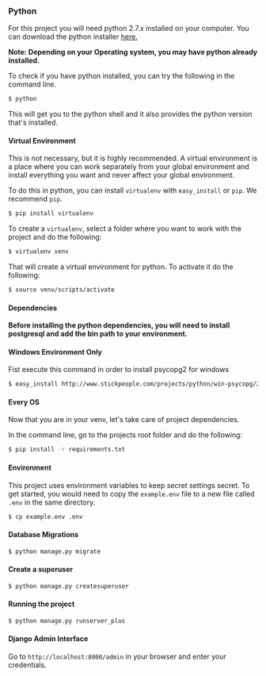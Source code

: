 ### Python

For this project you will need python 2.7.x installed on your computer.
You can download the python installer [here.](https://www.python.org/downloads/)

**Note: Depending on your Operating system, you may have python already installed.**

To check if you have python installed, you can try the following in the command line.

```bash
$ python
```

This will get you to the python shell and it also provides the python version that's installed.

#### Virtual Environment

This is not necessary, but it is highly recommended. A virtual environment is a place where
you can work separately from your global environment and install everything you want and never
affect your global environment.

To do this in python, you can install `virtualenv` with `easy_install` or `pip`. We recommend `pip`.

```bash
$ pip install virtualenv
```

To create a `virtualenv`, select a folder where you want to work with the project and do the following:
 
```bash
$ virtualenv venv
```

That will create a virtual environment for python. To activate it do the following:

```bash
$ source venv/scripts/activate
```

#### Dependencies

**Before installing the python dependencies, you will need to install postgresql
 and add the bin path to your environment.**

#### Windows Environment Only

Fist execute this command in order to install psycopg2 for windows

```bash
$ easy_install http://www.stickpeople.com/projects/python/win-psycopg/2.6.1/psycopg2-2.6.1.win32-py2.7-pg9.4.4-release.exe
```

#### Every OS
Now that you are in your venv, let's take care of project dependencies.

In the command line, go to the projects root folder and do the following:

```bash
$ pip install -r requirements.txt
```

#### Environment

This project uses environment variables to keep secret settings secret. To get started, you would need to copy the `example.env` file to a new file called `.env` in the same directory.

```bash
$ cp example.env .env
```

#### Database Migrations

```bash
$ python manage.py migrate
```

#### Create a superuser

```bash
$ python manage.py createsuperuser
```

#### Running the project

```bash
$ python manage.py runserver_plus
```

#### Django Admin Interface

Go to `http://localhost:8000/admin` in your browser and enter your credentials.